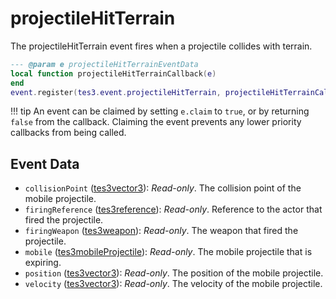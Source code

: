 <!---
	This file is autogenerated. Do not edit this file manually. Your changes will be ignored.
	More information: https://github.com/MWSE/MWSE/tree/master/docs
-->

# projectileHitTerrain
<div class="search_terms" style="display: none">projectilehitterrain</div>

The projectileHitTerrain event fires when a projectile collides with terrain.

```lua
--- @param e projectileHitTerrainEventData
local function projectileHitTerrainCallback(e)
end
event.register(tes3.event.projectileHitTerrain, projectileHitTerrainCallback)
```

!!! tip
	An event can be claimed by setting `e.claim` to `true`, or by returning `false` from the callback. Claiming the event prevents any lower priority callbacks from being called.

## Event Data

* `collisionPoint` ([tes3vector3](../../types/tes3vector3)): *Read-only*. The collision point of the mobile projectile.
* `firingReference` ([tes3reference](../../types/tes3reference)): *Read-only*. Reference to the actor that fired the projectile.
* `firingWeapon` ([tes3weapon](../../types/tes3weapon)): *Read-only*. The weapon that fired the projectile.
* `mobile` ([tes3mobileProjectile](../../types/tes3mobileProjectile)): *Read-only*. The mobile projectile that is expiring.
* `position` ([tes3vector3](../../types/tes3vector3)): *Read-only*. The position of the mobile projectile.
* `velocity` ([tes3vector3](../../types/tes3vector3)): *Read-only*. The velocity of the mobile projectile.

